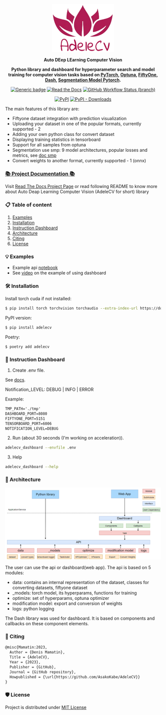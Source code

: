 <div align="center">

<img src="https://github.com/AsakoKabe/AdeleCV/blob/main/docs/logo.png?raw=true" alt="drawing" width="200"/>

**Auto DEep LEarning Computer Vision**

**Python library and dashboard for hyperparameter search and model training for computer vision tasks
based on [PyTorch](https://pytorch.org/), [Optuna](https://optuna.org/),
    [FiftyOne](https://docs.voxel51.com/), [Dash](https://dash.plotly.com/),
    [Segmentation Model Pytorch](https://github.com/qubvel/segmentation_models.pytorch).**  

[![Generic badge](https://img.shields.io/badge/License-MIT-<COLOR>.svg?style=for-the-badge)](https://github.com/AsakoKabe/AdeleCV/blob/main/LICENSE)
[![Read the Docs](https://img.shields.io/readthedocs/smp?style=for-the-badge&logo=readthedocs&logoColor=white)](https://adelecv.readthedocs.io/en/latest/) 
[![GitHub Workflow Status (branch)](https://img.shields.io/github/actions/workflow/status/AsakoKabe/AdeleCV/code-style.yaml?branch=main&style=for-the-badge)](https://github.com/AsakoKabe/AdeleCV/actions/workflows/code-style.yaml)

[![PyPI](https://img.shields.io/pypi/v/adelecv?color=blue&style=for-the-badge&logo=pypi&logoColor=white)](https://pypi.org/project/adelecv/) 
[![PyPI - Downloads](https://img.shields.io/pypi/dm/adelecv?style=for-the-badge&color=blue)](https://pepy.tech/project/adelecv) 
<br>
</div>

The main features of this library are:

 - Fiftyone dataset integration with prediction visualization
 - Uploading your dataset in one of the popular formats, currently supported - 2
 - Adding your own python class for convert dataset
 - Displaying training statistics in tensorboard
 - Support for all samples from optuna
 - Segmentation use smp: 9 model architectures, popular losses and metrics, see [doc smp](https://github.com/qubvel/segmentation_models.pytorch)
 - Convert weights to another format, currently supported - 1 (onnx)
 
### [📚 Project Documentation 📚](https://adelecv.readthedocs.io/en/latest/)

Visit [Read The Docs Project Page](https://adelecv.readthedocs.io/en/latest/) or read following README to know more about Auto Deap Learning Computer Vision (AdeleCV for short) library

### 📋 Table of content
 1. [Examples](#examples)
 2. [Installation](#installation)
 3. [Instruction Dashboard](#instruction-dashboard)
 4. [Architecture](#architecture) 
 5. [Citing](#citing)
 6. [License](#license)


### 💡 Examples <a name="examples"></a>
 - Example api [notebook](https://github.com/AsakoKabe/AdeleCV/blob/main/example/api.ipynb)
 - See [video](https://www.youtube.com/watch?v=3kztXbAnkYg&ab_channel=DenisMamatin) on the example of using dashboard

### 🛠 Installation <a name="installation"></a>
Install torch cuda if not installed:
```bash
$ pip install torch torchvision torchaudio --extra-index-url https://download.pytorch.org/whl/cu116
```

PyPI version:
```bash
$ pip install adelecv
````
Poetry:
```bash
$ poetry add adelecv
````

### 📜 Instruction Dashboard <a name="instruction-dashboard"></a>
1. Create .env file. 

See [docs](https://adelecv.readthedocs.io/en/latest/config.html). 

Notification_LEVEL: DEBUG | INFO | ERROR

Example:
```
TMP_PATH='./tmp'
DASHBOARD_PORT=8080
FIFTYONE_PORT=5151
TENSORBOARD_PORT=6006
NOTIFICATION_LEVEL=DEBUG
```

2. Run (about 30 seconds (I'm working on acceleration)).
```bash
adelecv_dashboard --envfile .env
```

3. Help
```bash
adelecv_dashboard --help
```


### 🏰 Architecture <a name="architecture"></a>
![architecture](https://github.com/AsakoKabe/AdeleCV/blob/main/docs/architecture.png?raw=true)

The user can use the api or dashboard(web app). 
The api is based on 5 modules:
- data: contains an internal representation of the dataset, classes for converting datasets, fiftyone dataset
- _models: torch model, its hyperparams, functions for training
- optimize: set of hyperparams, optuna optimizer
- modification model: export and conversion of weights
- logs: python logging 

The Dash library was used for dashboard. It is based on components and callbacks on these component elements.

### 📝 Citing
```
@misc{Mamatin:2023,
  Author = {Denis Mamatin},
  Title = {AdeleCV},
  Year = {2023},
  Publisher = {GitHub},
  Journal = {GitHub repository},
  Howpublished = {\url{https://github.com/AsakoKabe/AdeleCV}}
}
```

### 🛡️ License <a name="license"></a>
Project is distributed under [MIT License](https://github.com/AsakoKabe/AdeleCV/blob/main/LICENSE)
